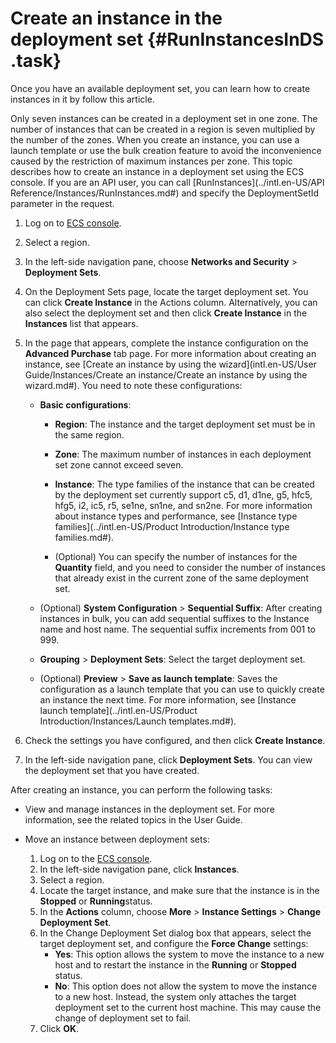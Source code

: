 # Create an instance in the deployment set {#RunInstancesInDS .task}

Once you have an available deployment set, you can learn how to create instances in it by follow this article.

Only seven instances can be created in a deployment set in one zone. The number of instances that can be created in a region is seven multiplied by the number of the zones. When you create an instance, you can use a launch template or use the bulk creation feature to avoid the inconvenience caused by the restriction of maximum instances per zone. This topic describes how to create an instance in a deployment set using the ECS console. If you are an API user, you can call [RunInstances](../intl.en-US/API Reference/Instances/RunInstances.md#) and specify the DeploymentSetId parameter in the request.

1.  Log on to [ECS console](https://ecs.console.aliyun.com/). 
2.  Select a region. 
3.  In the left-side navigation pane, choose **Networks and Security** \> **Deployment Sets**. 
4.   On the Deployment Sets page, locate the target deployment set. You can click **Create Instance** in the Actions column. Alternatively, you can also select the deployment set and then click **Create Instance** in the **Instances** list that appears. 
5.  In the page that appears, complete the instance configuration on the **Advanced Purchase** tab page. For more information about creating an instance, see [Create an instance by using the wizard](intl.en-US/User Guide/Instances/Create an instance/Create an instance by using the wizard.md#). You need to note these configurations: 
    -   **Basic configurations**:
        -   **Region**: The instance and the target deployment set must be in the same region.

        -   **Zone**: The maximum number of instances in each deployment set zone cannot exceed seven.

        -   **Instance**: The type families of the instance that can be created by the deployment set currently support c5, d1, d1ne, g5, hfc5, hfg5, i2, ic5, r5, se1ne, sn1ne, and sn2ne. For more information about instance types and performance, see [Instance type families](../intl.en-US/Product Introduction/Instance type families.md#).

        -   \(Optional\) You can specify the number of instances for the **Quantity** field, and you need to consider the number of instances that already exist in the current zone of the same deployment set.
    -   \(Optional\) **System Configuration** \> **Sequential Suffix**: After creating instances in bulk, you can add sequential suffixes to the Instance name and host name. The sequential suffix increments from 001 to 999.

    -   **Grouping** \> **Deployment Sets**: Select the target deployment set.

    -   \(Optional\) **Preview** \> **Save as launch template**: Saves the configuration as a launch template that you can use to quickly create an instance the next time. For more information, see [Instance launch template](../intl.en-US/Product Introduction/Instances/Launch templates.md#).

6.  Check the settings you have configured, and then click **Create Instance**. 
7.  In the left-side navigation pane, click **Deployment Sets**. You can view the deployment set that you have created. 

After creating an instance, you can perform the following tasks:

-   View and manage instances in the deployment set. For more information, see the related topics in the User Guide.

-   Move an instance between deployment sets:

    1.  Log on to the [ECS console](https://ecs.console.aliyun.com/).
    2.  In the left-side navigation pane, click **Instances**.
    3.  Select a region.
    4.  Locate the target instance, and make sure that the instance is in the **Stopped** or **Running**status.
    5.  In the **Actions** column, choose **More** \> **Instance Settings** \> **Change Deployment Set**.
    6.  In the Change Deployment Set dialog box that appears, select the target deployment set, and configure the **Force Change** settings:
        -   **Yes**: This option allows the system to move the instance to a new host and to restart the instance in the **Running** or **Stopped** status.
        -   **No**: This option does not allow the system to move the instance to a new host. Instead, the system only attaches the target deployment set to the current host machine. This may cause the change of deployment set to fail.
    7.  Click **OK**.

